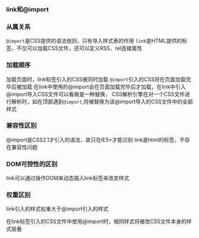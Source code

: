 ### link和@import
### 从属关系
`@import`是CSS提供的语法规则，只有导入样式表的作用
`link`是HTML提供的标签，不仅可以加载CSS文件，还可以定义RSS、rel连接属性

### 加载顺序
加载页面时，link标签引入的CSS被同时加载
`@import`引入的CSS将在页面加载完毕后被加载
在link中使用的@import会在页面加载完毕后才加载，在link中引入@import导入CSS文件可以看做是一种替换，
CSS解析引擎在对一个CSS文件进行解析时，如在顶部遇到`@import`,将被替换为该@import导入的CSS文件中的全部样式

### 兼容性区别
@import是CSS2.1才引入的语法，故只在IE5+才能识别
link是html的标签，不存在兼容性问题

### DOM可控性的区别
link可以通过操作DOM来动态插入link标签来改变样式

### 权重区别
link引入的样式权重大于@import引入的样式

在link标签引入的CSS文件中使用@import时，相同样式将被改CSS文件本身的样式层叠